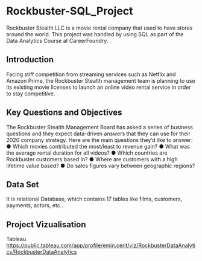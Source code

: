 # Rockbuster-SQL_Project
Rockbuster Stealth LLC is a movie rental company that used to have stores around the world. This project was handled by using SQL as part of the Data Analytics Course at CareerFoundry.

## Introduction

Facing stiff competition from streaming services such as Netflix and Amazon Prime,
the Rockbuster Stealth management team is planning to use its existing movie licenses to
launch an online video rental service in order to stay competitive.

## Key Questions and Objectives

The Rockbuster Stealth Management Board has asked a series of business questions and
they expect data-driven answers that they can use for their 2020 company strategy. Here are
the main questions they’d like to answer:
● Which movies contributed the most/least to revenue gain?
● What was the average rental duration for all videos?
● Which countries are Rockbuster customers based in?
● Where are customers with a high lifetime value based?
● Do sales figures vary between geographic regions?

## Data Set

It is relational Database, which contains 17 tables like films, customers, payments, actors, etc..

## Project Vizualisation

Tableau 
https://public.tableau.com/app/profile/emin.cerit/viz/RockbusterDataAnalytics/RockbusterDataAnalytics
